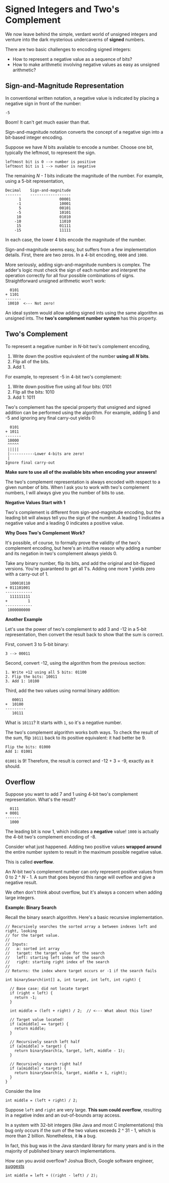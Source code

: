 # Signed Integers and Two's Complement

We now leave behind the simple, verdant world of unsigned integers and venture into the dark mysterious undercaverns of **signed** numbers.

There are two basic challenges to encoding signed integers:
  - How to represent a negative value as a sequence of bits?
  - How to make arithmetic involving negative values as easy as unsigned arithmetic?

## Sign-and-Magnitude Representation

In conventional written notation, a negative value is indicated by placing a negative sign in front of the number:

```
-5
```

Boom! It can't get much easier than that.

Sign-and-magnitude notation converts the concept of a negative sign into a bit-based integer encoding.

Suppose we have *N* bits available to encode a number. Choose one bit, typically the leftmost, to represent the sign.

```
leftmost bit is 0 --> number is positive
leftmost bit is 1 --> number is negative
```

The remaining *N - 1* bits indicate the magnitude of the number. For example, using a 5-bit representation,

```
Decimal    Sign-and-magnitude
-------    ------------------
      1                 00001
     -1                 10001
      5                 00101
     -5                 10101
     10                 01010 
    -10                 11010 
     15                 01111
    -15                 11111
```

In each case, the lower 4 bits encode the magnitude of the number.

Sign-and-magnitude seems easy, but suffers from a few implementation details. First, there are two zeros. In a 4-bit encoding, `0000` and `1000`.

More seriously, adding sign-and-magnitude numbers is complex. The adder's logic must check the sign of each number and interpret the operation correctly for all four possible combinations of signs. Straightforward unsigned arithmetic won't work:

```
  0101
+ 1101
-------
 10010  <--- Not zero!
```

An ideal system would allow adding signed ints using the same algorithm as unsigned ints. The **two's complement number system** has this property.

## Two's Complement

To represent a negative number in *N*-bit two's complement encoding,

  1. Write down the positive equivalent of the number **using all** ***N*** **bits**.
  2. Flip all of the bits.
  3. Add 1.

For example, to represent -5 in 4-bit two's complement:

  1. Write down positive five using all four bits: 0101
  2. Flip all the bits: 1010
  3. Add 1: 1011

Two's complement has the special property that unsigned and signed addition can be performed using the algorithm. For example, adding 5 and -5 and ignoring any final carry-out yields 0:

```
  0101
+ 1011
-------
 10000
 ^^^^^
 |||||
 |-----------Lower 4-bits are zero!
 |
Ignore final carry-out
```

**Make sure to use all of the available bits when encoding your answers!**

The two's complement representation is always encoded with respect to a given number of bits. When I ask you to work with two's complement numbers, I will always give you the number of bits to use.

**Negative Values Start with 1**

Two's complement is different from sign-and-magnitude encoding, but the leading bit will always tell you the sign of the number. A leading 1 indicates a negative value and a leading 0 indicates a positive value.


**Why Does Two's Complement Work?**

It's possible, of course, to formally prove the validity of the two's complement encoding, but here's an intuitive reason why adding a number and its negation in two's complement always yields 0.

Take any binary number, flip its bits, and add the original and bit-flipped versions. You're guaranteed to get all 1's. Adding one more 1 yields zero with a carry-out of 1.

```
  100010110
+ 011101001
------------
  111111111
+         1
------------
 1000000000
```

**Another Example**

Let's use the power of two's complement to add 3 and -12 in a 5-bit representation, then convert the result back to show that the sum is correct.

First, convert 3 to 5-bit binary:
```
3 --> 00011
```

Second, convert -12, using the algorithm from the previous section:

```
1. Write +12 using all 5 bits: 01100
2. Flip the bits: 10011
3. Add 1: 10100
```

Third, add the two values using normal binary addition:

```
   00011
+  10100
---------
   10111
```

What is `10111`? It starts with `1`, so it's a negative number.

The two's complement algorithm works both ways. To check the result of the sum, flip `10111` back to its positive equivalent: it had better be 9.

```
Flip the bits: 01000
Add 1: 01001
```

`01001` is 9! Therefore, the result is correct and -12 + 3 = -9, exactly as it should.

## Overflow

Suppose you want to add 7 and 1 using 4-bit two's complement representation. What's the result?

```
  0111
+ 0001
-------
  1000  
```

The leading bit is now 1, which indicates a **negative** value! `1000` is actually the 4-bit two's complement encoding of -8.

Consider what just happened. Adding two positive values **wrapped around** the entire number system to result in the maximum possible negative value.

This is called **overflow**.

An *N*-bit two's complement number can only represent positive values from 0 to 2 ^ *N* - 1. A sum that goes beyond this range will oveflow and give a negative result.

We often don't think about overflow, but it's always a concern when adding large integers.

**Example: Binary Search**

Recall the binary search algorithm. Here's a basic recursive implementation.

```
// Recursively searches the sorted array a between indexes left and right, looking
// for the target value.
//
// Inputs:
//   a: sorted int array
//   target: the target value for the search
//   left: starting left index of the search
//   right: starting right index of the search
//
// Returns: the index where target occurs or -1 if the search fails

int binarySearch(int[] a, int target, int left, int right) {

  // Base case: did not locate target
  if (right < left) {
    return -1;
  }

  int middle = (left + right) / 2;  // <--- What about this line?
  
  // Target value located!
  if (a[middle] == target) {
    return middle;
  } 
  
  // Recursively search left half
  if (a[middle] > target) {
    return binarySearch(a, target, left, middle - 1);
  }
  
  // Recursively search right half
  if (a[middle] < target) {
    return binarySearch(a, target, middle + 1, right);
  }
}
```

Consider the line

```
int middle = (left + right) / 2;
```

Suppose `left` and `right` are very large. **This sum could overflow**, resulting in a negative index and an out-of-bounds array access.

In a system with 32-bit integers (like Java and most C implementations) this bug only occurs if the sum of the two values exceeds 2 ^ 31 - 1, which is more than 2 billion. Nonetheless, it **is** a bug.

In fact, this bug was in the Java standard library for many years and is in the majority of published binary search implementations.

How can you avoid overflow? Joshua Bloch, Google software engineer, [suggests](https://research.googleblog.com/2006/06/extra-extra-read-all-about-it-nearly.html)

```
int middle = left + ((right - left) / 2);
```

